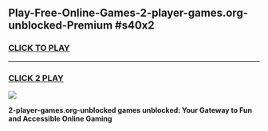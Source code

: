
## Play-Free-Online-Games-2-player-games.org-unblocked-Premium #s40x2
<h3>
<a href="https://premium.freeplayer.one?title=2-player-games.org-unblocked&ref=8M">CLICK TO PLAY</a></h3>
<hr>

<h3>
<a href="https://premium.freeplayer.one?title=2-player-games.org-unblocked&ref=8M">CLICK 2 PLAY</a>
  
</h3>

<a href="https://premium.freeplayer.one?title=2-player-games.org-unblocked&ref=8M"><img src="https://clearcache.store/games.png"></a>


**2-player-games.org-unblocked games unblocked: Your Gateway to Fun and Accessible Online Gaming**
